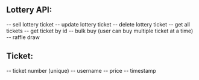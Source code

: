 Lottery API:
----------------------------------
-- sell lottery ticket
-- update lottery ticket
-- delete lottery ticket
-- get all tickets
-- get ticket by id
-- bulk buy (user can buy multiple ticket at a time)
-- raffle draw

Ticket:
---------------------------------- 
-- ticket number (unique)
-- username
-- price
-- timestamp

